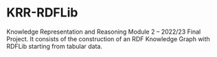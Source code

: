 # KRR-RDFLib
Knowledge Representation and Reasoning Module 2 – 2022/23 Final Project. It consists of the construction of an RDF Knowledge Graph with RDFLib starting from tabular data.
